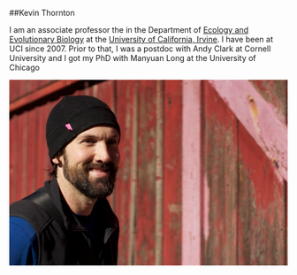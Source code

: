##Kevin Thornton

I am an associate professor the in the Department of [Ecology and Evolutionary Biology](http://ecoevo.bio.uci.edu) at the [University of California, Irvine](http://www.uci.edu).  I have been at UCI since 2007.  Prior to that, I was a postdoc with Andy Clark at Cornell University and I got my PhD with Manyuan Long at the University of Chicago

![krt](images/KRT_sonoma.jpg?raw=true)
